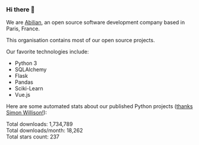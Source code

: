 ### Hi there 👋

We are [Abilian](https://abilian.com/), an open source software development company based in Paris, France.

This organisation contains most of our open source projects.

Our favorite technologies include:

- Python 3
- SQLAlchemy
- Flask
- Pandas
- Sciki-Learn
- Vue.js

Here are some automated stats about our published Python projects
([thanks Simon Willison!][sw-post]):

<!--marker-->
Total downloads: 1,734,789<br>
Total downloads/month: 18,262<br>
Total stars count: 237
<!--end-->

[sw-post]: https://simonwillison.net/2020/Jul/10/self-updating-profile-readme/